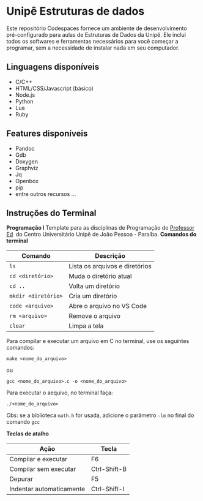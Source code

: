 # Unipê Estruturas de dados
Este repositório Codespaces fornece um ambiente de desenvolvimento pré-configurado para aulas de Estruturas de Dados da Unipê. Ele inclui todos os softwares e ferramentas necessários para você começar a programar, sem a necessidade de instalar nada em seu computador.  
## Linguagens disponíveis
- C/C++
- HTML/CSS/Javascript (básico)
- Node.js
- Python
- Lua
- Ruby

## Features disponíveis
- Pandoc
- Gdb
- Doxygen
- Graphviz
- Jq
- Openbox
- pip
- entre outros recursos ...

## Instruções do Terminal
**Programação I**
Template para as disciplinas de Programação do [Professor Ed](https://edkallenn.github.io/)  do Centro Universitário Unipê de João Pessoa - Paraíba.
**Comandos do terminal**

| Comando | Descrição |
| --- | --- |
| `ls` | Lista os arquivos e diretórios |
| `cd <diretório>` | Muda o diretório atual |
| `cd ..` | Volta um diretório |
| `mkdir <diretório>` | Cria um diretório |
| `code <arquivo>` | Abre o arquivo no VS Code |
| `rm <arquivo>` | Remove o arquivo |
| `clear` | Limpa a tela |

Para compilar e executar um arquivo em C no terminal, use os seguintes comandos:

```
make <nome_do_arquivo>
```
ou 

```
gcc <nome_do_arquivo>.c -o <nome_do_arquivo>
```
Para executar o aequivo, no terminal faça:

```
./<nome_do_arquivo>
```

*Obs*: se a biblioteca `math.h` for usada, adicione o parâmetro `-lm` no final do comando `gcc`

**Teclas de atalho**

| Ação | Tecla |
| --- | --- |
| Compilar e executar | F6 |
| Compilar sem executar | Ctrl-Shift-B |
| Depurar | F5 |
| Indentar automaticamente | Ctrl-Shift-I |
